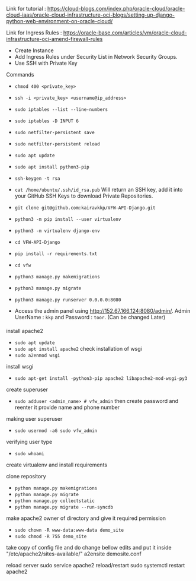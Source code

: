 Link for tutorial : https://cloud-blogs.com/index.php/oracle-cloud/oracle-cloud-iaas/oracle-cloud-infrastructure-oci-blogs/setting-up-django-python-web-environment-on-oracle-cloud/

Link for Ingress Rules : https://oracle-base.com/articles/vm/oracle-cloud-infrastructure-oci-amend-firewall-rules

- Create Instance
- Add Ingress Rules under Security List in Network Security Groups.
- Use  SSH with Private Key

Commands
- `chmod 400 <private_key>`
- `ssh -i <private_key> <username@ip_address>`

- `sudo iptables --list --line-numbers`
- `sudo iptables -D INPUT 6`
- `sudo netfilter-persistent save`
- `sudo netfilter-persistent reload`

- `sudo apt update`
- `sudo apt install python3-pip`
 

- `ssh-keygen -t rsa`
- `cat /home/ubuntu/.ssh/id_rsa.pub` Will return an SSH key, add it into your GitHub SSH Keys to download Private Repositories.
- `git clone git@github.com:kairavkkp/VFW-API-Django.git`
- `python3 -m pip install --user virtualenv`
- `python3 -m virtualenv django-env`
- `cd VFW-API-Django`
- `pip install -r requirements.txt`
- `cd vfw`
- `python3 manage.py makemigrations`
- `python3 manage.py migrate`
- `python3 manage.py runserver 0.0.0.0:8080`
- Access the admin panel using http://152.67.166.124:8080/admin/. Admin UserName : `kkp` and Password : `toor`. (Can be changed Later)

####
install apache2
- `sudo apt update`
- `sudo apt install apache2`
check installation of wsgi
- `sudo a2enmod wsgi`

install wsgi
- `sudo apt-get install -python3-pip apache2 libapache2-mod-wsgi-py3`


create superuser
- `sudo adduser <admin_name> # vfw_admin`
then create password and reenter it
provide name and phone number

making user superuser
- `sudo usermod -aG sudo vfw_admin`

verifying user type
- `sudo whoami`




create virtualenv and install requirements

clone repository
- `python manage.py makemigrations`
- `python manage.py migrate`
- `python manage.py collectstatic`
- `python manage.py migrate --run-syncdb`

make apache2 owner of directory and give it required permission
- `sudo chown -R www-data:www-data demo_site`
- `sudo chmod -R 755 demo_site`

take copy of config file and do change bellow edits and put it inside "/etc/apache2/sites-available/"
a2ensite demosite.conf 

reload server 
sudo service apache2 reload/restart
sudo systemctl restart apache2









